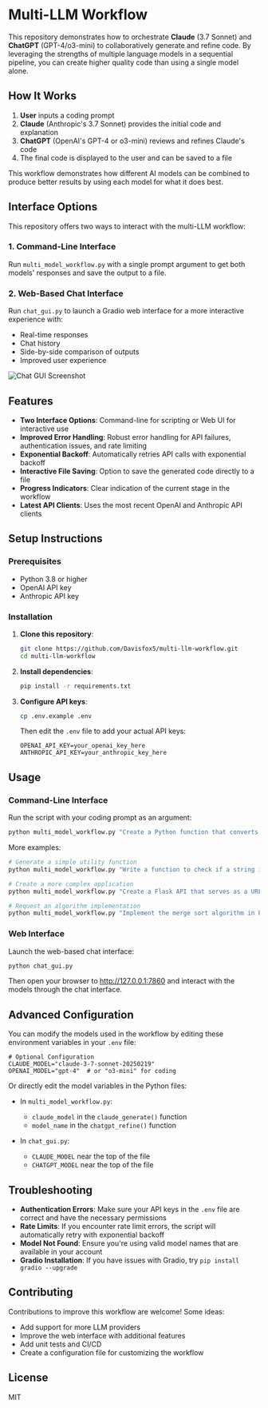 # Multi-LLM Workflow

This repository demonstrates how to orchestrate **Claude** (3.7 Sonnet) and **ChatGPT** (GPT-4/o3-mini) to collaboratively generate and refine code. By leveraging the strengths of multiple language models in a sequential pipeline, you can create higher quality code than using a single model alone.

## How It Works

1. **User** inputs a coding prompt
2. **Claude** (Anthropic's 3.7 Sonnet) provides the initial code and explanation
3. **ChatGPT** (OpenAI's GPT-4 or o3-mini) reviews and refines Claude's code
4. The final code is displayed to the user and can be saved to a file

This workflow demonstrates how different AI models can be combined to produce better results by using each model for what it does best.

## Interface Options

This repository offers two ways to interact with the multi-LLM workflow:

### 1. Command-Line Interface

Run `multi_model_workflow.py` with a single prompt argument to get both models' responses and save the output to a file.

### 2. Web-Based Chat Interface

Run `chat_gui.py` to launch a Gradio web interface for a more interactive experience with:
- Real-time responses
- Chat history
- Side-by-side comparison of outputs
- Improved user experience

![Chat GUI Screenshot](https://raw.githubusercontent.com/Davisfox5/multi-llm-workflow/main/docs/chat_gui_screenshot.png)

## Features

- **Two Interface Options**: Command-line for scripting or Web UI for interactive use
- **Improved Error Handling**: Robust error handling for API failures, authentication issues, and rate limiting
- **Exponential Backoff**: Automatically retries API calls with exponential backoff
- **Interactive File Saving**: Option to save the generated code directly to a file
- **Progress Indicators**: Clear indication of the current stage in the workflow
- **Latest API Clients**: Uses the most recent OpenAI and Anthropic API clients

## Setup Instructions

### Prerequisites

- Python 3.8 or higher
- OpenAI API key
- Anthropic API key

### Installation

1. **Clone this repository**:
   ```bash
   git clone https://github.com/Davisfox5/multi-llm-workflow.git
   cd multi-llm-workflow
   ```

2. **Install dependencies**:
   ```bash
   pip install -r requirements.txt
   ```

3. **Configure API keys**:
   ```bash
   cp .env.example .env
   ```
   Then edit the `.env` file to add your actual API keys:
   ```
   OPENAI_API_KEY=your_openai_key_here
   ANTHROPIC_API_KEY=your_anthropic_key_here
   ```

## Usage

### Command-Line Interface

Run the script with your coding prompt as an argument:

```bash
python multi_model_workflow.py "Create a Python function that converts a CSV file to JSON"
```

More examples:

```bash
# Generate a simple utility function
python multi_model_workflow.py "Write a function to check if a string is a palindrome"

# Create a more complex application
python multi_model_workflow.py "Create a Flask API that serves as a URL shortener"

# Request an algorithm implementation
python multi_model_workflow.py "Implement the merge sort algorithm in Python"
```

### Web Interface

Launch the web-based chat interface:

```bash
python chat_gui.py
```

Then open your browser to http://127.0.0.1:7860 and interact with the models through the chat interface.

## Advanced Configuration

You can modify the models used in the workflow by editing these environment variables in your `.env` file:

```
# Optional Configuration
CLAUDE_MODEL="claude-3-7-sonnet-20250219"
OPENAI_MODEL="gpt-4"  # or "o3-mini" for coding
```

Or directly edit the model variables in the Python files:

- In `multi_model_workflow.py`: 
  - `claude_model` in the `claude_generate()` function
  - `model_name` in the `chatgpt_refine()` function

- In `chat_gui.py`:
  - `CLAUDE_MODEL` near the top of the file
  - `CHATGPT_MODEL` near the top of the file

## Troubleshooting

- **Authentication Errors**: Make sure your API keys in the `.env` file are correct and have the necessary permissions
- **Rate Limits**: If you encounter rate limit errors, the script will automatically retry with exponential backoff
- **Model Not Found**: Ensure you're using valid model names that are available in your account
- **Gradio Installation**: If you have issues with Gradio, try `pip install gradio --upgrade`

## Contributing

Contributions to improve this workflow are welcome! Some ideas:

- Add support for more LLM providers
- Improve the web interface with additional features
- Add unit tests and CI/CD
- Create a configuration file for customizing the workflow

## License

MIT